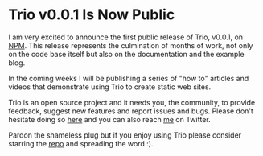 <!--
template: article.html
title: Trio v0.0.1 Released
appendToTarget: true
category: development
callback: showCurrentPageInHeader
activeHeaderItem: 3
-->

# Trio v0.0.1 Is Now Public

I am very excited to announce the first public release of Trio, v0.0.1, on <a target="_blank" href="https://www.npmjs.com/package/@4awpawz/trio">NPM</a>. This release represents the culmination of months of work, not only on the code base itself but also on the documentation and the example blog.

In the coming weeks I will be publishing a series of "how to" articles and videos that demonstrate using Trio to create static web sites.

Trio is an open source project and it needs you, the community, to provide feedback, suggest new features and report issues and bugs. Please don't hesitate doing so <a target="_blank" href="https://github.com/4awpawz/trio/issues">here</a> and you can also reach <a target="_blank" href="https://twitter.com/jefftschwartz">me</a> on Twitter.

Pardon the shameless plug but if you enjoy using Trio please consider starring the <a target="_blank" href="https://github.com/4awpawz/trio">repo</a> and spreading the word :).